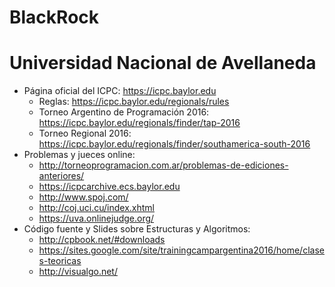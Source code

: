# BlackRock
# Universidad Nacional de Avellaneda

 * Página oficial del ICPC: https://icpc.baylor.edu
   * Reglas: https://icpc.baylor.edu/regionals/rules
   * Torneo Argentino de Programación 2016: https://icpc.baylor.edu/regionals/finder/tap-2016
   * Torneo Regional 2016: https://icpc.baylor.edu/regionals/finder/southamerica-south-2016
 * Problemas y jueces online:
   * http://torneoprogramacion.com.ar/problemas-de-ediciones-anteriores/
   * https://icpcarchive.ecs.baylor.edu
   * http://www.spoj.com/
   * http://coj.uci.cu/index.xhtml
   * https://uva.onlinejudge.org/
 * Código fuente y Slides sobre Estructuras y Algoritmos:
   * http://cpbook.net/#downloads
   * https://sites.google.com/site/trainingcampargentina2016/home/clases-teoricas
   * http://visualgo.net/
